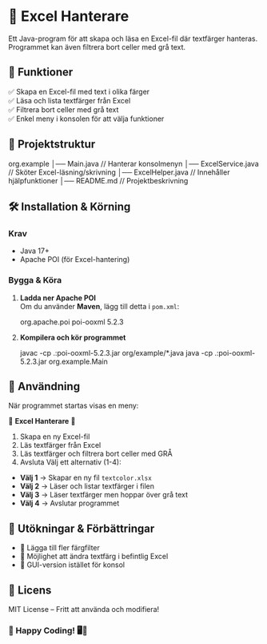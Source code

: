 # 📌 Excel Hanterare
Ett Java-program för att skapa och läsa en Excel-fil där textfärger hanteras. Programmet kan även filtrera bort celler med grå text.


## 🚀 Funktioner
✅ Skapa en Excel-fil med text i olika färger  
✅ Läsa och lista textfärger från Excel  
✅ Filtrera bort celler med grå text  
✅ Enkel meny i konsolen för att välja funktioner  


## 📂 Projektstruktur

org.example
│── Main.java         // Hanterar konsolmenyn
│── ExcelService.java // Sköter Excel-läsning/skrivning
│── ExcelHelper.java  // Innehåller hjälpfunktioner
│── README.md         // Projektbeskrivning


## 🛠 Installation & Körning

### Krav
- Java 17+  
- Apache POI (för Excel-hantering)  

### Bygga & Köra
1. **Ladda ner Apache POI**  
   Om du använder **Maven**, lägg till detta i `pom.xml`:
   
   <dependencies>
       <dependency>
           <groupId>org.apache.poi</groupId>
           <artifactId>poi-ooxml</artifactId>
           <version>5.2.3</version> <!-- Kolla efter senaste versionen -->
       </dependency>
   </dependencies>
  
   
2. **Kompilera och kör programmet**  
   
   javac -cp .:poi-ooxml-5.2.3.jar org/example/*.java
   java -cp .:poi-ooxml-5.2.3.jar org.example.Main
   

## 📖 Användning
När programmet startas visas en meny:

🔹 **Excel Hanterare** 🔹
1. Skapa en ny Excel-fil
2. Läs textfärger från Excel
3. Läs textfärger och filtrera bort celler med GRÅ
4. Avsluta
Välj ett alternativ (1-4):

- **Välj 1** → Skapar en ny fil `textcolor.xlsx`  
- **Välj 2** → Läser och listar textfärger i filen  
- **Välj 3** → Läser textfärger men hoppar över grå text  
- **Välj 4** → Avslutar programmet

## 🎯 Utökningar & Förbättringar
- 📌 Lägga till fler färgfilter  
- 📌 Möjlighet att ändra textfärg i befintlig Excel  
- 📌 GUI-version istället för konsol  


## 📝 Licens
MIT License – Fritt att använda och modifiera!  


### 🚀 Happy Coding! 🖥️🎨

